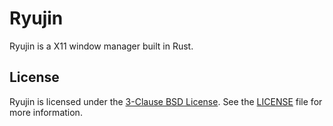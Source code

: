 # Ryujin
Ryujin is a X11 window manager built in Rust.

## License
Ryujin is licensed under the [3-Clause BSD License](https://opensource.org/licenses/BSD-3-Clause).
See the [LICENSE](LICENSE) file for more information.